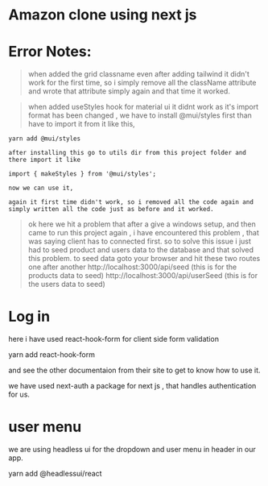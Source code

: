 # Amazon clone using next js 


# Error Notes:

> when added the grid classname even after adding tailwind it didn't work
    for the first time, so i simply remove all the className attribute
    and wrote that attribute simply again and that time it worked.

> when added useStyles hook for material ui it didnt work as it's import
    format has been changed , we have to install @mui/styles first than 
    have to import it from it like this,

    yarn add @mui/styles

    after installing this go to utils dir from this project folder and 
    there import it like

    import { makeStyles } from '@mui/styles';

    now we can use it,

    again it first time didn't work, so i removed all the code again and
    simply written all the code just as before and it worked.

> ok here we hit a problem that after a give a windows setup, and then came to run this 
    project again , i have encountered this problem , that was saying client has to connected first. so to solve this issue i just had to seed product and users data to the database and that solved this problem.
    to seed data goto your browser and hit these two routes one after another
    http://localhost:3000/api/seed (this is for the products data to seed)
    http://localhost:3000/api/userSeed (this is for the users data to seed)


# Log in 

here i have used react-hook-form for client side form validation

yarn add react-hook-form 

and see the other documentaion from their site to get to know how to use it.

we have used next-auth a package for next js , that handles authentication for us.

# user menu 

we are using headless ui for the dropdown and user menu in header in our app.

yarn add @headlessui/react

